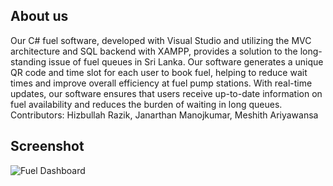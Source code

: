 ## About us
Our C# fuel software, developed with Visual Studio and utilizing the MVC architecture and SQL backend with XAMPP, provides a solution to the long-standing issue of fuel queues in Sri Lanka. Our software generates a unique QR code and time slot for each user to book fuel, helping to reduce wait times and improve overall efficiency at fuel pump stations. With real-time updates, our software ensures that users receive up-to-date information on fuel availability and reduces the burden of waiting in long queues.
Contributors: Hizbullah Razik, Janarthan Manojkumar, Meshith Ariyawansa
## Screenshot
![Fuel Dashboard](https://github.com/Meshydra/Fuel-Management-System/blob/main/fuel-Screenshot.png?raw=true)
